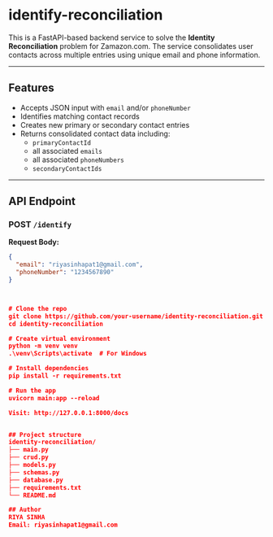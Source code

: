 # identify-reconciliation

This is a FastAPI-based backend service to solve the **Identity Reconciliation** problem for Zamazon.com. The service consolidates user contacts across multiple entries using unique email and phone information.

---
##  Features

- Accepts JSON input with `email` and/or `phoneNumber`
- Identifies matching contact records
- Creates new primary or secondary contact entries
- Returns consolidated contact data including:
  - `primaryContactId`
  - all associated `emails`
  - all associated `phoneNumbers`
  - `secondaryContactIds`

---

##  API Endpoint

### POST `/identify`

**Request Body:**

```json
{
  "email": "riyasinhapat1@gmail.com",
  "phoneNumber": "1234567890"
}



# Clone the repo
git clone https://github.com/your-username/identity-reconciliation.git
cd identity-reconciliation

# Create virtual environment
python -m venv venv
.\venv\Scripts\activate  # For Windows

# Install dependencies
pip install -r requirements.txt

# Run the app
uvicorn main:app --reload

Visit: http://127.0.0.1:8000/docs


## Project structure
identity-reconciliation/
├── main.py
├── crud.py
├── models.py
├── schemas.py
├── database.py
├── requirements.txt
└── README.md

## Author
RIYA SINHA
Email: riyasinhapat1@gmail.com


